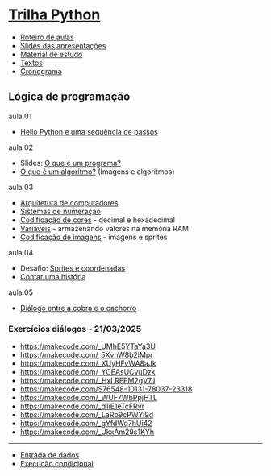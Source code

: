 # [Trilha Python](index.md)

- [Roteiro de aulas](roteiro.md)
- [Slides das apresentações](slides.md)
- [Material de estudo](material.md)
- [Textos](textos.md)
- [Cronograma](cronograma.md)

## Lógica de programação

aula 01
- [Hello Python e uma sequência de passos](helloseq.md)

aula 02

- Slides: [O que é um programa?](oqehumprog.html)
- [O que é um algorítmo?](imgalgo.md) (Imagens e algoritmos)

aula 03

- [Arquitetura de computadores](arquicomp.md)
- [Sistemas de numeração](sistnum.md)
- [Codificação de cores](codcores.md) - decimal e hexadecimal
- [Variáveis](vars.md) - armazenando valores na memória RAM
- [Codificação de imagens](codimg.md) - imagens e sprites

aula 04

- Desafio: [Sprites e coordenadas](spritesc.md)
- [Contar uma história](umahistoria.md)

aula 05
- [Diálogo entre a cobra e o cachorro](diacobraca.md)

### Exercícios diálogos - 21/03/2025

- https://makecode.com/_UMhE5YTaYa3U
- https://makecode.com/_5XvhW8b2iMpr
- https://makecode.com/_XUyHFvWA8aJk
- https://makecode.com/_YCEAsUCvuDzk
- https://makecode.com/_HxLRFPM2gV7J
- https://makecode.com/S76548-10131-78037-23318
- https://makecode.com/_WUF7WbPpjHTL
- https://makecode.com/_d1iE1eTcFRvr
- https://makecode.com/_LaRb9cPWYi9d
- https://makecode.com/_gYfdWq7hUi42
- https://makecode.com/_UkxAm29s1KYh





---

- [Entrada de dados](entrada.md)
- [Execução condicional](cifelse.md)
